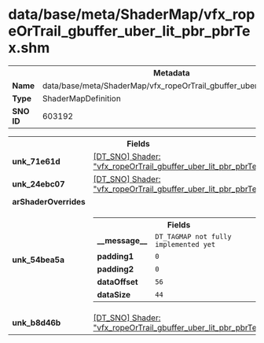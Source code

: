 <h1>data/base/meta/ShaderMap/vfx_ropeOrTrail_gbuffer_uber_lit_pbr_pbrTex.shm</h1><table><tr><th colspan="100%">Metadata</th></tr><tr><td><b>Name</b></td><td>data/base/meta/ShaderMap/vfx_ropeOrTrail_gbuffer_uber_lit_pbr_pbrTex.shm</td></tr><tr><td><b>Type</b></td><td>ShaderMapDefinition</td></tr><tr><td><b>SNO ID</b></td><td>603192</td></tr></table>

<table><tr><th colspan="100%">Fields</th></tr><tr><td><b>unk_71e61d</b></td><td><a href="..\Shader\vfx_ropeOrTrail_gbuffer_uber_lit_pbr_pbrTex.shd">[DT_SNO] Shader: "vfx_ropeOrTrail_gbuffer_uber_lit_pbr_pbrTex"</a></td></tr><tr><td><b>unk_24ebc07</b></td><td><a href="..\Shader\vfx_ropeOrTrail_gbuffer_uber_lit_pbr_pbrTex.shd">[DT_SNO] Shader: "vfx_ropeOrTrail_gbuffer_uber_lit_pbr_pbrTex"</a></td></tr><tr><td><b>arShaderOverrides</b></td><td></td></tr><tr><td><b>unk_54bea5a</b></td><td><table><tr><th colspan="100%">Fields</th></tr><tr><td><b>__message__</b></td><td><code>DT_TAGMAP not fully implemented yet</code></td></tr><tr><td><b>padding1</b></td><td><code>0</code></td></tr><tr><td><b>padding2</b></td><td><code>0</code></td></tr><tr><td><b>dataOffset</b></td><td><code>56</code></td></tr><tr><td><b>dataSize</b></td><td><code>44</code></td></tr></table>

</td></tr><tr><td><b>unk_b8d46b</b></td><td><a href="..\Shader\vfx_ropeOrTrail_gbuffer_uber_lit_pbr_pbrTex.shd">[DT_SNO] Shader: "vfx_ropeOrTrail_gbuffer_uber_lit_pbr_pbrTex"</a></td></tr></table>

